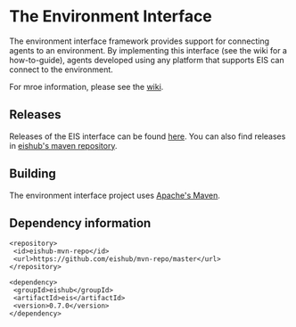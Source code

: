 # The Environment Interface

The environment interface framework provides support for connecting agents to an environment. By implementing this interface (see the wiki for a how-to-guide), agents developed using any platform that supports EIS can connect to the environment.

For mroe information, please see the [wiki](https://github.com/eishub/eis/wiki).

## Releases

Releases of the EIS interface can be found [here](https://github.com/eishub/eis/releases). You can also find releases in [eishub's maven repository](https://github.com/eishub/mvn-repo/tree/master/eishub/eis).

## Building

The environment interface project uses [Apache's Maven](http://maven.apache.org).

## Dependency information

```
<repository>
 <id>eishub-mvn-repo</id>
 <url>https://github.com/eishub/mvn-repo/master</url>
</repository>
```

```
<dependency>
 <groupId>eishub</groupId>
 <artifactId>eis</artifactId>
 <version>0.7.0</version>
</dependency>
```
